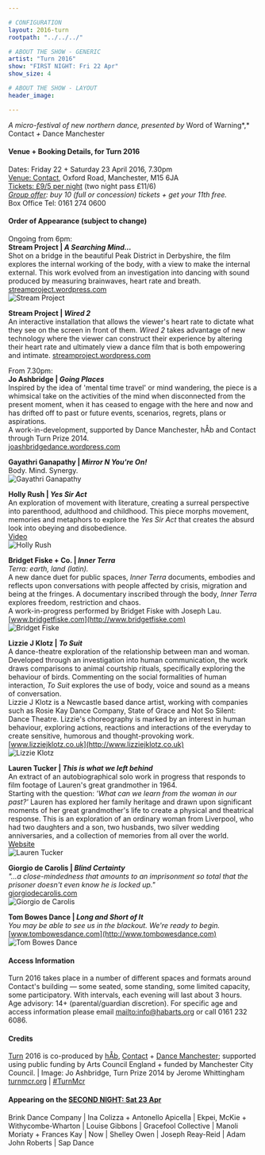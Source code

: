 ```yaml
---

# CONFIGURATION
layout: 2016-turn
rootpath: "../../../"

# ABOUT THE SHOW - GENERIC
artist: "Turn 2016"
show: "FIRST NIGHT: Fri 22 Apr"
show_size: 4

# ABOUT THE SHOW - LAYOUT
header_image:

---
```

*A micro-festival of new northern dance, presented by* Word of Warning*,* Contact *+* Dance Manchester
        
#### Venue + Booking Details, for Turn 2016              
Dates: Friday 22 + Saturday 23 April 2016, 7.30pm       
<a href="http://contactmcr.com/visit/getting-here" target="_blank">Venue: Contact</a>, Oxford Road, Manchester, M15 6JA         
<a href="http://contactmcr.com/whats-on/47093-turn-2016/booking" target="_blank">Tickets: £9/5 per night</a> (two night pass £11/6)        
*<a href="http://www.contactmcr.com/ticketoffers" target="_blank">Group offer</a>: buy 10 (full or concession) tickets + get your 11th free.*        
Box Office Tel: 0161 274 0600                
                  
#### Order of Appearance (subject to change)     
Ongoing from 6pm:    
**Stream Project | *A Searching Mind…***    
Shot on a bridge in the beautiful Peak District in Derbyshire, the film explores the internal working of the body, with a view to make the internal external. This work evolved from an investigation into dancing with sound produced by measuring brainwaves, heart rate and breath.    
[streamproject.wordpress.com](http://streamproject.wordpress.com)    
![Stream Project](stream.jpg)    
 
**Stream Project | *Wired 2***   
An interactive installation that allows the viewer's heart rate to dictate what they see on the screen in front of them. *Wired 2* takes advantage of new technology where the viewer can construct their experience by altering their heart rate and ultimately view a dance film that is both empowering and intimate.
[streamproject.wordpress.com](http://streamproject.wordpress.com)    

From 7.30pm:    
**Jo Ashbridge | *Going Places***                      
Inspired by the idea of 'mental time travel' or mind wandering, the piece is a whimsical take on the activities of the mind when disconnected from the present moment, when it has ceased to engage with the here and now and has drifted off to past or future events, scenarios, regrets, plans or aspirations.     
A work-in-development, supported by Dance Manchester, hÅb and Contact through Turn Prize 2014.    
[joashbridgedance.wordpress.com](http:/joashbridgedance.wordpress.com)    

**Gayathri Ganapathy | *Mirror N You're On!***                     
Body. Mind. Synergy.    
![Gayathri Ganapathy](gganapathy.jpg)      
            
**Holly Rush | *Yes Sir Act***      
An exploration of movement with literature, creating a surreal perspective into parenthood, adulthood and childhood. This piece morphs movement, memories and metaphors to explore the *Yes Sir Act* that creates the absurd look into obeying and disobedience.       
[Video](http://www.youtube.com/channel/UC3OVEE66Ebd22OmwVTCsl0A)      
![Holly Rush](Holly-Rush.jpg)        
         
**Bridget Fiske + Co. | *Inner Terra***    
*Terra: earth, land (latin).*        
A new dance duet for public spaces, *Inner Terra* documents, embodies and reflects upon conversations with people affected by crisis, migration and being at the fringes. A documentary inscribed through the body, *Inner Terra* explores freedom, restriction and chaos.          
A work-in-progress performed by Bridget Fiske with Joseph Lau.      
[www.bridgetfiske.com](http://www.bridgetfiske.com)     
![Bridget Fiske](fiskebylau3.jpg)     

**Lizzie J Klotz | *To Suit***    
A dance-theatre exploration of the relationship between man and woman. Developed through an investigation into human communication, the work draws comparisons to animal courtship rituals, specifically exploring the behaviour of birds. Commenting on the social formalities of human interaction, *To Suit* explores the use of body, voice and sound as a means of conversation.          
Lizzie J Klotz is a Newcastle based dance artist, working with companies such as Rosie Kay Dance Company, State of Grace and Not So Silent: Dance Theatre. Lizzie's choreography is marked by an interest in human behaviour, exploring actions, reactions and interactions of the everyday to create sensitive, humorous and thought-provoking work.        
[www.lizziejklotz.co.uk](http://www.lizziejklotz.co.uk)       
![Lizzie Klotz](Lizzie-Klotz.jpg)      
       
**Lauren Tucker | *This is what we left behind***    
An extract of an autobiographical solo work in progress that responds to film footage of Lauren's great grandmother in 1964.       
Starting with the question: *'What can we learn from the woman in our past?'* Lauren has explored her family heritage and drawn upon significant moments of her great grandmother's life to create a physical and theatrical response. This is an exploration of an ordinary woman from Liverpool, who had two daughters and a son, two husbands, two silver wedding anniversaries, and a collection of memories from all over the world.        
[Website](http://letucker6.wix.com/laurentuckerdance#!about/c2414)       
![Lauren Tucker](lauren_tucker.jpg)      
         
**Giorgio de Carolis | *Blind Certainty***    
*"…a close-mindedness that amounts to an imprisonment so total that the prisoner doesn't even know he is locked up."*    
[giorgiodecarolis.com](http://giorgiodecarolis.com)       
![Giorgio de Carolis](Giorgio.jpg)       
          
**Tom Bowes Dance | *Long and Short of It***    
*You may be able to see us in the blackout. We're ready to begin.*      
[www.tombowesdance.com](http://www.tombowesdance.com)      
![Tom Bowes Dance](Tom-Bowes.jpg)       
              
#### Access Information      
Turn 2016 takes place in a number of different spaces and formats around Contact's building — some seated, some standing, some limited capacity, some participatory. With intervals, each evening will last about 3 hours.<br>Age advisory: 14+ (parental/guardian discretion). For specific age and access information please email <mailto:info@habarts.org> or call 0161 232 6086.            
       
#### Credits         
[Turn](/hab/turn) 2016 is co-produced by [hÅb](/hab), <a href="http://contactmcr.com" target="_blank">Contact</a> + <a href="http://www.digm.org" target="_blank">Dance Manchester</a>; supported using public funding by Arts Council England + funded by Manchester City Council. | Image: Jo Ashbridge, Turn Prize 2014 by Jerome Whittingham          
<a href="http://turnmcr.org" target="_blank">turnmcr.org</a> | <a href="http://twitter.com/hashtag/TurnMcr" target="_blank">#TurnMcr</a>          
         
#### Appearing on the [SECOND NIGHT: Sat 23 Apr](/current/2016-turn/sat)          
Brink Dance Company | Ina Colizza + Antonello Apicella | Ekpei, McKie + Withycombe-Wharton | Louise Gibbons | Gracefool Collective | Manoli Moriaty + Frances Kay | Now | Shelley Owen | Joseph Reay-Reid | Adam John Roberts | Sap Dance
